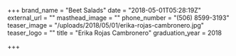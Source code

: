 +++
brand_name = "Beet Salads"
date = "2018-05-01T05:28:19Z"
external_url = ""
masthead_image = ""
phone_number = "(506) 8599-3193"
teaser_image = "/uploads/2018/05/01/erika-rojas-cambronero.jpg"
teaser_logo = ""
title = "Erika Rojas Cambronero"
graduation_year = 2018

+++
